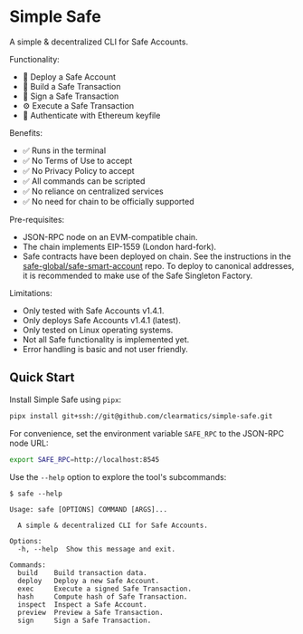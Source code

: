 # Simple Safe

A simple & decentralized CLI for Safe Accounts.

Functionality:

- 🚀 Deploy a Safe Account
- 📝 Build a Safe Transaction
- 🔏 Sign a Safe Transaction
- ⚙️ Execute a Safe Transaction
- 🪪 Authenticate with Ethereum keyfile

Benefits:

- ✅ Runs in the terminal
- ✅ No Terms of Use to accept
- ✅ No Privacy Policy to accept
- ✅ All commands can be scripted
- ✅ No reliance on centralized services
- ✅ No need for chain to be officially supported

Pre-requisites:

- JSON-RPC node on an EVM-compatible chain.
- The chain implements EIP-1559 (London hard-fork).
- Safe contracts have been deployed on chain. See the instructions in the
  [safe-global/safe-smart-account](https://github.com/safe-global/safe-smart-account)
  repo. To deploy to canonical addresses, it is recommended to make use of the
  Safe Singleton Factory.

Limitations:

- Only tested with Safe Accounts v1.4.1.
- Only deploys Safe Accounts v1.4.1 (latest).
- Only tested on Linux operating systems.
- Not all Safe functionality is implemented yet.
- Error handling is basic and not user friendly.

## Quick Start

Install Simple Safe using `pipx`:

```sh
pipx install git+ssh://git@github.com/clearmatics/simple-safe.git
```

For convenience, set the environment variable `SAFE_RPC` to the JSON-RPC node
URL:

```sh
export SAFE_RPC=http://localhost:8545
```

Use the `--help` option to explore the tool's subcommands:

```console
$ safe --help

Usage: safe [OPTIONS] COMMAND [ARGS]...

  A simple & decentralized CLI for Safe Accounts.

Options:
  -h, --help  Show this message and exit.

Commands:
  build    Build transaction data.
  deploy   Deploy a new Safe Account.
  exec     Execute a signed Safe Transaction.
  hash     Compute hash of Safe Transaction.
  inspect  Inspect a Safe Account.
  preview  Preview a Safe Transaction.
  sign     Sign a Safe Transaction.
```
